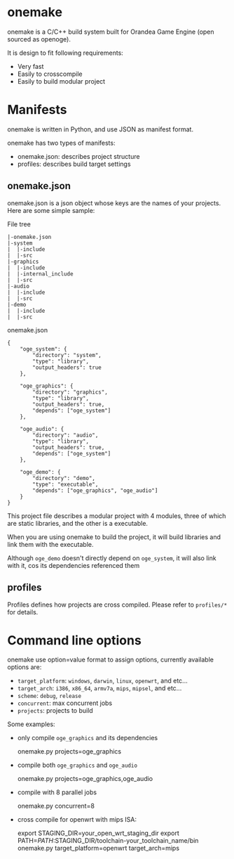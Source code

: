 onemake
=======

onemake is a C/C++ build system built for Orandea Game Engine (open sourced as openoge).

It is design to fit following requirements:

* Very fast
* Easily to crosscompile
* Easily to build modular project


Manifests
=========

onemake is written in Python, and use JSON as manifest format.

onemake has two types of manifests:

* onemake.json: describes project structure
* profiles: describes build target settings

onemake.json
------------

onemake.json is a json object whose keys are the names of your projects. Here are some simple sample:

File tree

    |-onemake.json
    |-system
    |  |-include
    |  |-src
    |-graphics
    |  |-include
    |  |-internal_include
    |  |-src
    |-audio
    |  |-include
    |  |-src
    |-demo
    |  |-include
    |  |-src

onemake.json

    {
        "oge_system": {
            "directory": "system",
            "type": "library",
            "output_headers": true
        },

        "oge_graphics": {
            "directory": "graphics",
            "type": "library",
            "output_headers": true,
            "depends": ["oge_system"]
        },

        "oge_audio": {
            "directory": "audio",
            "type": "library",
            "output_headers": true,
            "depends": ["oge_system"]
        },

        "oge_demo": {
            "directory": "demo",
            "type": "executable",
            "depends": ["oge_graphics", "oge_audio"]
        }
    }

This project file describes a modular project with 4 modules, three of which are static libraries, and the other is a executable.

When you are using onemake to build the project, it will build libraries and link them with the executable.

Although `oge_demo` doesn't directly depend on `oge_system`, it will also link with it, cos its dependencies referenced them

profiles
--------

Profiles defines how projects are cross compiled. Please refer to `profiles/*` for details.

Command line options
====================

onemake use option=value format to assign options, currently available options are:

* `target_platform`: `windows`, `darwin`, `linux`, `openwrt`, and etc...
* `target_arch`: `i386`, `x86_64`, `armv7a`, `mips`, `mipsel`, and etc...
* `scheme`: `debug`, `release`
* `concurrent`: max concurrent jobs
* `projects`: projects to build

Some examples:

* only compile `oge_graphics` and its dependencies

    onemake.py projects=oge_graphics

* compile both `oge_graphics` and `oge_audio`

    onemake.py projects=oge_graphics,oge_audio

* compile with 8 parallel jobs

    onemake.py concurrent=8

* cross compile for openwrt with mips ISA:

    export STAGING_DIR=your_open_wrt_staging_dir
    export PATH=$PATH:$STAGING_DIR/toolchain-your_toolchain_name/bin
    onemake.py target_platform=openwrt target_arch=mips

